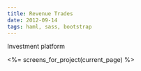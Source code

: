 ```yaml
---
title: Revenue Trades
date: 2012-09-14
tags: haml, sass, bootstrap
---
```


Investment platform

<div class='row'>
  <%= screens_for_project(current_page) %>
</div>

